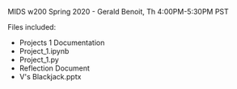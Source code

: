 MIDS w200 Spring 2020 - Gerald Benoit, Th 4:00PM-5:30PM PST

Files included:
- Projects 1 Documentation
- Project_1.ipynb
- Project_1.py
- Reflection Document
- V's Blackjack.pptx
